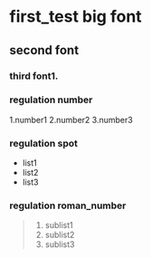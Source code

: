 # first_test big font
## second font
### third font1.

### regulation number

1.number1
2.number2
3.number3

### regulation spot

- list1
- list2
- list3

### regulation roman_number
  
 > 1. sublist1
 > 2. sublist2
 > 3. sublist3
